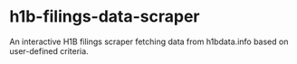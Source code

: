 # h1b-filings-data-scraper
An interactive H1B filings scraper fetching data from h1bdata.info based on user-defined criteria.
